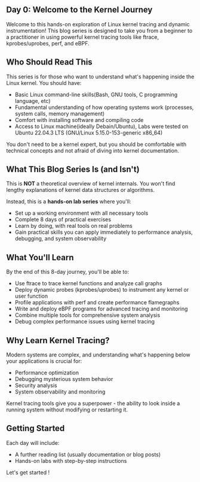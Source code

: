 ## Day 0: Welcome to the Kernel Journey

Welcome to this hands-on exploration of Linux kernel tracing and dynamic instrumentation! This blog series is designed to take you from a beginner to a practitioner in using powerful kernel tracing tools like ftrace, kprobes/uprobes, perf, and eBPF.

## Who Should Read This

This series is for those who want to understand what's happening inside the Linux kernel. You should have:

- Basic Linux command-line skills(Bash, GNU tools, C programming language, etc)
- Fundamental understanding of how operating systems work (processes, system calls, memory management)
- Comfort with installing software and compiling code
- Access to Linux machine(ideally Debain/Ubuntu), Labs were tested on Ubuntu 22.04.3 LTS (GNU/Linux 5.15.0-153-generic x86_64)

You don't need to be a kernel expert, but you should be comfortable with technical concepts and not afraid of diving into kernel documentation.

## What This Blog Series Is (and Isn't)

This is **NOT** a theoretical overview of kernel internals. You won't find lengthy explanations of kernel data structures or algorithms.

Instead, this is a **hands-on lab series** where you'll:
- Set up a working environment with all necessary tools
- Complete 8 days of practical exercises
- Learn by doing, with real tools on real problems
- Gain practical skills you can apply immediately to performance analysis, debugging, and system observability

## What You'll Learn

By the end of this 8-day journey, you'll be able to:
- Use ftrace to trace kernel functions and analyze call graphs
- Deploy dynamic probes (kprobes/uprobes) to instrument any kernel or user function
- Profile applications with perf and create performance flamegraphs
- Write and deploy eBPF programs for advanced tracing and monitoring
- Combine multiple tools for comprehensive system analysis
- Debug complex performance issues using kernel tracing

## Why Learn Kernel Tracing?

Modern systems are complex, and understanding what's happening below your applications is crucial for:
- Performance optimization
- Debugging mysterious system behavior
- Security analysis
- System observability and monitoring

Kernel tracing tools give you a superpower - the ability to look inside a running system without modifying or restarting it.

## Getting Started

Each day will include:
- A further reading list (usually documentation or blog posts)
- Hands-on labs with step-by-step instructions


Let's get started !